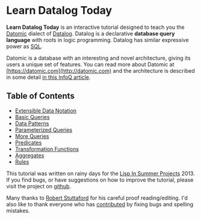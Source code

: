 # Learn Datalog Today

**Learn Datalog Today** is an interactive tutorial designed to teach you the [Datomic](https://datomic.com) dialect of [Datalog](https://en.wikipedia.org/wiki/Datalog). Datalog is a declarative **database query language** with roots in logic programming. Datalog has similar expressive power as [SQL](https://en.wikipedia.org/wiki/Sql).

Datomic is a database with an interesting and novel architecture, giving its users a unique set of features. You can read more about Datomic at [https://datomic.com](http://datomic.com) and the architecture is described in some detail [in this InfoQ article](https://www.infoq.com/articles/Architecture-Datomic).

## Table of Contents

- [Extensible Data Notation](/chapter/0)
- [Basic Queries](/chapter/1)
- [Data Patterns](/chapter/2)
- [Parameterized Queries](/chapter/3)
- [More Queries](/chapter/4)
- [Predicates](/chapter/5)
- [Transformation Functions](/chapter/6)
- [Aggregates](/chapter/7)
- [Rules](/chapter/8)

This tutorial was written on rainy days for the [Lisp In Summer Projects](http://lispinsummerprojects.org) 2013. If you find bugs, or have suggestions on how to improve the tutorial, please visit the project on [github](https://github.com/jonase/learndatalogtoday).

Many thanks to [Robert Stuttaford](https://twitter.com/RobStuttaford) for his careful proof reading/editing. I'd also like to thank everyone who has [contributed](https://github.com/jonase/learndatalogtoday/graphs/contributors) by fixing bugs and spelling mistakes.
